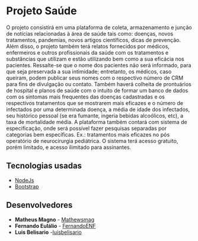 # Projeto Saúde

O projeto consistirá em uma plataforma de coleta, armazenamento e junção de notícias relacionadas à área de saúde tais como: doenças, novos tratamentos, pandemias, novos artigos científicos, dicas de prevenção.
Além disso, o projeto também terá relatos fornecidos por médicos, enfermeiros e outros profissionais da saúde com os tratamentos e substâncias que utilizam e estão utilizando bem como a sua eficácia nos pacientes.
Ressalte-se que o nome dos pacientes não será informado, para que seja preservada a sua intimidade; entretanto, os médicos, caso queiram, podem publicar seus nomes com o respectivo número de CRM para fins de divulgação ou contato. Também haverá colheita de prontuários de hospital e planos de saúde com o intuito de formar um banco de dados com os sintomas mais frequentes das doenças cadastradas e os respectivos tratamentos que se mostrarem mais eficazes e o número de infectados por uma determinada doença, a média de idade dos infectados, seu histórico pessoal (se era fumante, ingeria bebidas alcoólicos, etc), a taxa de mortalidade média.
A plataforma também contará com sistema de especificação, onde será possível fazer pesquisas separadas por categorias bem específicas. Ex.: tratamentos mais eficazes no pós operatório de neurocirurgia pediátrica.
O sistema terá acesso gratuito, porém limitado, e acesso ilimitado para assinantes.

## Tecnologias usadas

* [NodeJs](https://nodejs.org/en/)
* [Bootstrap](https://getbootstrap.com.br/)

## Desenvolvedores

* **Matheus Magno** - [Mathewsmag](https://github.com/Mathewsmag)
* **Fernando Eulálio** - [FernandoENF](https://github.com/FernandoENF)
* **Luis Belisario** -[luisbelisario](https://github.com/luisbelisario)
